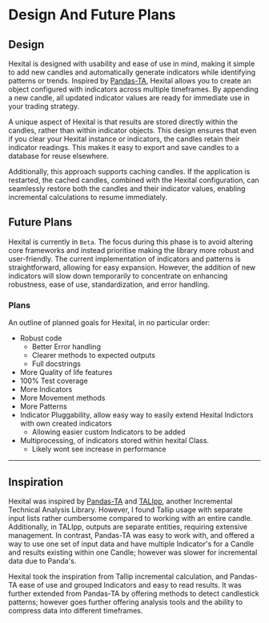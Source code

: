 # Design And Future Plans

## Design

Hexital is designed with usability and ease of use in mind, making it simple to add new candles and automatically generate indicators while identifying patterns or trends. Inspired by [Pandas-TA](https://github.com/twopirllc/pandas-ta), Hexital allows you to create an object configured with indicators across multiple timeframes. By appending a new candle, all updated indicator values are ready for immediate use in your trading strategy.

A unique aspect of Hexital is that results are stored directly within the candles, rather than within indicator objects. This design ensures that even if you clear your Hexital instance or indicators, the candles retain their indicator readings. This makes it easy to export and save candles to a database for reuse elsewhere.

Additionally, this approach supports caching candles. If the application is restarted, the cached candles, combined with the Hexital configuration, can seamlessly restore both the candles and their indicator values, enabling incremental calculations to resume immediately.




## Future Plans

Hexital is currently in `Beta`. The focus during this phase is to avoid altering core frameworks and instead prioritise making the library more robust and user-friendly. The current implementation of indicators and patterns is straightforward, allowing for easy expansion. However, the addition of new indicators will slow down temporarily to concentrate on enhancing robustness, ease of use, standardization, and error handling.

### Plans
An outline of planned goals for Hexital, in no particular order:

- Robust code
    - Better Error handling
    - Clearer methods to expected outputs
    - Full docstrings
- More Quality of life features
- 100% Test coverage
- More Indicators
- More Movement methods
- More Patterns
- Indicator Pluggability, allow easy way to easily extend Hexital Indictors with own created indicators
    - Allowing easier custom Indicators to be added
- Multiprocessing, of indicators stored within hexital Class.
    - Likely wont see increase in performance

---

## Inspiration

Hexital was inspired by [Pandas-TA](https://github.com/twopirllc/pandas-ta) and [TALIpp](https://github.com/nardew/talipp), another Incremental Technical Analysis Library. However, I found Tallip usage with separate input lists rather cumbersome compared to working with an entire candle. Additionally, in TALIpp, outputs are separate entities, requiring extensive management. In contrast, Pandas-TA was easy to work with, and offered a way to use one set of input data and have multiple Indicator's for a Candle and results existing within one Candle; however was slower for incremental data due to Panda's.

Hexital took the inspiration from Tallip incremental calculation, and Pandas-TA ease of use and grouped Indicators and easy to read results. It was further extended from Pandas-TA by offering methods to detect candlestick patterns; however goes further offering analysis tools and the ability to compress data into different timeframes.